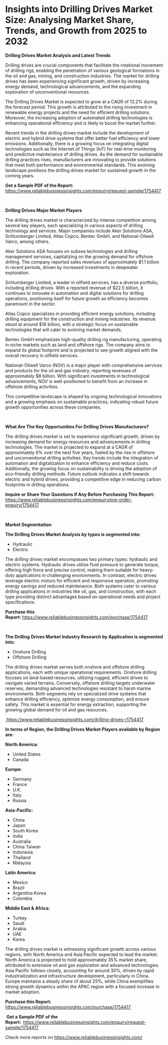 <p><h1>Insights into Drilling Drives Market Size: Analysing Market Share, Trends, and Growth from 2025 to 2032</h1></p><p><strong>Drilling Drives Market Analysis and Latest Trends</strong></p>
<p><p>Drilling drives are crucial components that facilitate the rotational movement of drilling rigs, enabling the penetration of various geological formations in the oil and gas, mining, and construction industries. The market for drilling drives has been experiencing significant growth, driven by increasing energy demand, technological advancements, and the expanding exploration of unconventional resources. </p><p>The Drilling Drives Market is expected to grow at a CAGR of 13.2% during the forecast period. This growth is attributed to the rising investment in renewable energy projects and the need for efficient drilling solutions. Moreover, the increasing adoption of automated drilling technologies is enhancing operational efficiency and is likely to boost the market further. </p><p>Recent trends in the drilling drives market include the development of electric and hybrid drive systems that offer better fuel efficiency and lower emissions. Additionally, there is a growing focus on integrating digital technologies such as the Internet of Things (IoT) for real-time monitoring and predictive maintenance of drilling drives. As the demand for sustainable drilling practices rises, manufacturers are innovating to provide solutions that meet both performance and environmental standards. This evolving landscape positions the drilling drives market for sustained growth in the coming years.</p></p>
<p><strong>Get a Sample PDF of the Report:&nbsp;</strong> <a href="https://www.reliablebusinessinsights.com/enquiry/request-sample/1754417?utm_campaign=3134&utm_medium=2&utm_source=Github&utm_content=ia&utm_term=10042025&utm_id=drilling-drives">https://www.reliablebusinessinsights.com/enquiry/request-sample/1754417</a></p>
<p>&nbsp;</p>
<p><strong>Drilling Drives Major Market Players</strong></p>
<p><p>The drilling drives market is characterized by intense competition among several key players, each specializing in various aspects of drilling technology and services. Major companies include Aker Solutions ASA, Schlumberger Limited, Atlas Copco, Bentec GmbH, and National-Oilwell Varco, among others.</p><p>Aker Solutions ASA focuses on subsea technologies and drilling management services, capitalizing on the growing demand for offshore drilling. The company reported sales revenues of approximately $1.1 billion in recent periods, driven by increased investments in deepwater exploration.</p><p>Schlumberger Limited, a leader in oilfield services, has a diverse portfolio, including drilling drives. With a reported revenue of $22.5 billion, it continues to innovate in automation and digital solutions for drilling operations, positioning itself for future growth as efficiency becomes paramount in the sector.</p><p>Atlas Copco specializes in providing efficient energy solutions, including drilling equipment for the construction and mining industries. Its revenue stood at around $16 billion, with a strategic focus on sustainable technologies that will cater to evolving market demands.</p><p>Bentec GmbH emphasizes high-quality drilling rig manufacturing, operating in niche markets such as land and offshore rigs. The company aims to expand its global footprint and is projected to see growth aligned with the overall recovery in oilfield services.</p><p>National-Oilwell Varco (NOV) is a major player with comprehensive services and products for the oil and gas industry, reporting revenues of approximately $8 billion. With significant investments in technological advancements, NOV is well-positioned to benefit from an increase in offshore drilling activities.</p><p>This competitive landscape is shaped by ongoing technological innovations and a growing emphasis on sustainable practices, indicating robust future growth opportunities across these companies.</p></p>
<p>&nbsp;</p>
<p><strong>What Are The Key Opportunities For Drilling Drives Manufacturers?</strong></p>
<p><p>The drilling drives market is set to experience significant growth, driven by increasing demand for energy resources and advancements in drilling technologies. The market is projected to expand at a CAGR of approximately 6% over the next five years, fueled by the rise in offshore and unconventional drilling activities. Key trends include the integration of automation and digitalization to enhance efficiency and reduce costs. Additionally, the growing focus on sustainability is driving the adoption of eco-friendly drilling methods. Future outlook indicates a shift towards electric and hybrid drives, providing a competitive edge in reducing carbon footprints in drilling operations.</p></p>
<p><strong>Inquire or Share Your Questions If Any Before Purchasing This Report:</strong> <a href="https://www.reliablebusinessinsights.com/enquiry/pre-order-enquiry/1754417?utm_campaign=3134&utm_medium=2&utm_source=Github&utm_content=ia&utm_term=10042025&utm_id=drilling-drives">https://www.reliablebusinessinsights.com/enquiry/pre-order-enquiry/1754417</a></p>
<p>&nbsp;</p>
<p><strong>Market Segmentation</strong></p>
<p><strong>The Drilling Drives Market Analysis by types is segmented into:</strong></p>
<p><ul><li>Hydraulic</li><li>Electric</li></ul></p>
<p><p>The drilling drives market encompasses two primary types: hydraulic and electric systems. Hydraulic drives utilize fluid pressure to generate torque, offering high force and precise control, making them suitable for heavy-duty applications in challenging environments. In contrast, electric drives leverage electric motors for efficient and responsive operation, promoting energy savings and reduced maintenance. Both systems cater to various drilling applications in industries like oil, gas, and construction, with each type providing distinct advantages based on operational needs and project specifications.</p></p>
<p><strong>Purchase this Report:&nbsp;</strong><a href="https://www.reliablebusinessinsights.com/purchase/1754417?utm_campaign=3134&utm_medium=2&utm_source=Github&utm_content=ia&utm_term=10042025&utm_id=drilling-drives">https://www.reliablebusinessinsights.com/purchase/1754417</a></p>
<p>&nbsp;</p>
<p><strong>The Drilling Drives Market Industry Research by Application is segmented into:</strong></p>
<p><ul><li>Onshore Drilling</li><li>Offshore Drilling</li></ul></p>
<p><p>The drilling drives market serves both onshore and offshore drilling applications, each with unique operational requirements. Onshore drilling focuses on land-based resources, utilizing rugged, efficient drives to navigate varied terrains. Conversely, offshore drilling targets underwater reserves, demanding advanced technologies resistant to harsh marine environments. Both segments rely on specialized drive systems that enhance drilling efficiency, optimize energy consumption, and ensure safety. This market is essential for energy extraction, supporting the growing global demand for oil and gas resources.</p></p>
<p><a href="https://www.reliablebusinessinsights.com/drilling-drives-r1754417?utm_campaign=3134&utm_medium=2&utm_source=Github&utm_content=ia&utm_term=10042025&utm_id=drilling-drives">&nbsp;https://www.reliablebusinessinsights.com/drilling-drives-r1754417</a></p>
<p><strong>In terms of Region, the Drilling Drives Market Players available by Region are:</strong></p>
<p>
    <p> <strong> North America: </strong>
        <ul>
            <li>United States</li>
            <li>Canada</li>
        </ul>
        </p> 
    <p> <strong> Europe: </strong>
        <ul>
            <li>Germany</li>
            <li>France</li>
            <li>U.K.</li>
            <li>Italy</li>
            <li>Russia</li>
        </ul>
        </p> 
    <p> <strong> Asia-Pacific: </strong>
        <ul>
            <li>China</li>
            <li>Japan</li>
            <li>South Korea</li>
            <li>India</li>
            <li>Australia</li>
            <li>China Taiwan</li>
            <li>Indonesia</li>
            <li>Thailand</li>
            <li>Malaysia</li>
        </ul>
        </p> 
    <p> <strong> Latin America: </strong>
        <ul>
            <li>Mexico</li>
            <li>Brazil</li>
            <li>Argentina Korea</li>
            <li>Colombia</li>
        </ul>
        </p> 
    <p> <strong> Middle East & Africa: </strong>
        <ul>
            <li>Turkey</li>
            <li>Saudi</li>
            <li>Arabia</li>
            <li>UAE</li>
            <li>Korea</li>
        </ul>
    </p>
    </p>
<p><p>The drilling drives market is witnessing significant growth across various regions, with North America and Asia Pacific expected to lead the market. North America is projected to hold approximately 35% market share, attributed to extensive oil and gas exploration and advanced technologies. Asia Pacific follows closely, accounting for around 30%, driven by rapid industrialization and infrastructure development, particularly in China. Europe maintains a steady share of about 25%, while China exemplifies strong growth dynamics within the APAC region with a focused increase in market adoption.</p></p>
<p><strong>Purchase this Report: </strong><a href="https://www.reliablebusinessinsights.com/purchase/1754417?utm_campaign=3134&utm_medium=2&utm_source=Github&utm_content=ia&utm_term=10042025&utm_id=drilling-drives">https://www.reliablebusinessinsights.com/purchase/1754417</a></p>
<p>&nbsp;<strong>Get a Sample PDF of the Report:&nbsp;&nbsp;</strong><a href="https://www.reliablebusinessinsights.com/enquiry/request-sample/1754417?utm_campaign=3134&utm_medium=2&utm_source=Github&utm_content=ia&utm_term=10042025&utm_id=drilling-drives">https://www.reliablebusinessinsights.com/enquiry/request-sample/1754417</a></p>
<p><strong></strong></p>
<p>Check more reports on <a href="https://www.reliablebusinessinsights.com/?utm_campaign=3134&utm_medium=2&utm_source=Github&utm_content=ia&utm_term=10042025&utm_id=drilling-drives">https://www.reliablebusinessinsights.com/</a></p>